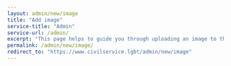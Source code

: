 ```yaml
---
layout: admin/new/image
title: "Add image"
service-title: "Admin"
service-url: /admin/
excerpt: "This page helps to guide you through uploading an image to the website."
permalink: /admin/new/image/
redirect_to: "https://www.civilservice.lgbt/admin/new/image"
---
```

